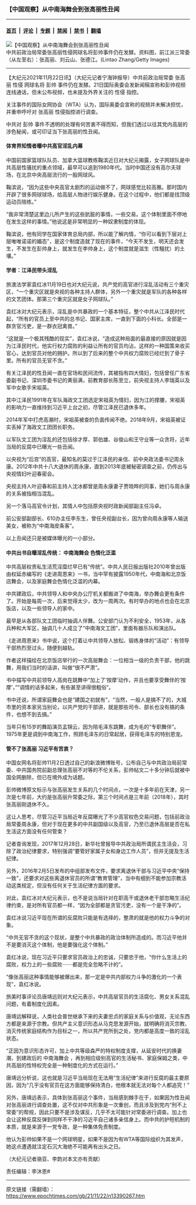 ### 【中国观察】从中南海舞会到张高丽性丑闻

---

#### [首页](../../../..?n13390267) &nbsp;|&nbsp; [评论](../../../../../epoch-comment?n13390267) &nbsp;|&nbsp; [专题](../../../../../epoch-special?n13390267) &nbsp;|&nbsp; [禁闻](../../../../../epoch-news?n13390267) &nbsp;|&nbsp; [禁书](../../../../../books?n13390267) &nbsp;|&nbsp; [翻墙](https://github.com/gfw-breaker/nogfw/blob/master/README.md?n13390267)


<div><img alt="【中国观察】从中南海舞会到张高丽性丑闻" class="attachment-djy_600_400 size-djy_600_400 wp-post-image" src="https://i.epochtimes.com/assets/uploads/2016/09/1601090611152039-600x400.jpg"/>
<div class="caption">
 中共前政治局常委张高丽性侵网球名将彭帅事件仍在发酵。资料图，前江派三常委（从左至右）：张高丽、刘云山、张德江。(Lintao Zhang/Getty Images)
</div></div><hr/><div class="post_content" id="artbody" itemprop="articleBody">
 <!-- article content begin -->
 <p>
  【大纪元2021年11月22日讯】（大纪元记者宁海钟报导）中共前政治局常委
  <ok href="https://www.epochtimes.com/gb/tag/%E5%BC%A0%E9%AB%98%E4%B8%BD.html">
   张高丽
  </ok>
  <ok href="https://www.epochtimes.com/gb/tag/%E6%80%A7%E4%BE%B5.html">
   性侵
  </ok>
  网球名将
  <ok href="https://www.epochtimes.com/gb/tag/%E5%BD%AD%E5%B8%85.html">
   彭帅
  </ok>
  事件仍在发酵。21日国际奥委会发新闻稿宣称和彭帅视频连线通话，但未公布视频，也未提及外界关注的
  <ok href="https://www.epochtimes.com/gb/tag/%E6%80%A7%E4%BE%B5.html">
   性侵
  </ok>
  指控。
 </p>
 <p>
  关注事件的国际女网协会（WTA）认为，国际奥委会宣称的视频并未解决担忧，并重申呼吁对
  <ok href="https://www.epochtimes.com/gb/tag/%E5%BC%A0%E9%AB%98%E4%B8%BD.html">
   张高丽
  </ok>
  性侵指控进行调查。
 </p>
 <p>
  中共对
  <ok href="https://www.epochtimes.com/gb/tag/%E5%BD%AD%E5%B8%85.html">
   彭帅
  </ok>
  事件不透明的处理有何苦衷不得而知，但我们透过以往其党内高层的涉色秘闻，或可印证当下张高丽的性丑闻。
 </p>
 <h4>
  体育界知情者曝中共高官淫乱内幕
 </h4>
 <p>
  中国前国家篮球队队员、加拿大篮球教练鞠滨近日对大纪元揭露，女子网球队是中共高层性骚扰的重点领域，最早可以追到1980年代。当时中国还没有高尔夫球场，在北京中央高层流行的一股网球风。
 </p>
 <p>
  鞠滨说，“因为这些中央高官太剧烈的运动做不了，网球感觉比较高雅。那时国内开辟了很多网球球场，给高层人物进行娱乐健身。在这个过程中，他们都是找顶级运动员陪练。”
 </p>
 <p>
  “我非常清楚这里边儿所产生的这些肮脏的事情，一些交易。这个体制里面不停地在发生这样的事情。”他说这是非常明显的一种奴隶制度的体现。
 </p>
 <p>
  鞠滨说，他有同学在国家体育总局内部，所以能了解内情，“你可以看到下层对上层唯唯诺诺的媚态”，是这个制度造就了现在的事件，“今天不发生，明天还会发生，不发生在彭帅身上，就发生在李帅身上，这个制度就是滋生（性騒扰）的土壤。”
 </p>
 <h4>
  学者：江泽民带头淫乱
 </h4>
 <p>
  旅澳法学家袁红冰11月19日也对大纪元说，共产党的高官进行淫乱活动有三个重灾区，“一个重灾区就是央视的各种主持人群体，另外一个重灾就是军队的各种各样的文艺团体。那第三个重灾区就是女子网球队。”
 </p>
 <p>
  袁红冰对大纪元表示，淫乱是中共暴政的一个基本特征，整个中共从江泽民时代起，“所有的官员上至中共的总书记、国家主席，一直到下面的小科长。全部是一群贪官污吏，是一群衣冠禽兽。”
 </p>
 <p>
  “这就是一个极其残酷的现实”，袁红冰说，“造成这种局面的最直接的原因就是因为江泽民时代，他实行权力腐败的利益让所有的官员均沾，这样的一种国策来收买官心，达到官员对他的拥护。所以到了后来的整个中共权力腐败已经烂到了骨子里。所有的官员无官不贪。”
 </p>
 <p>
  有关江泽民的性丑闻一直在官场和民间流传，其被指有四大情妇，包括曾任广东省委副书记、深圳市委书记的黄丽满，前教育部长陈至立，前央视主持人李瑞英以及军中女歌手宋祖英。
 </p>
 <p>
  其中江泽民1991年在军队海政文工团选定宋祖英为情妇，因为江的撑腰，宋祖英的影响力一直维持到习近平上台之初，尽管江泽民已退休多年。
 </p>
 <p>
  2014年军中打虎高潮时，宋祖英被查的负面传闻不绝。2018年9月，宋祖英被证实丢掉了海政文工团团长职务。
 </p>
 <p>
  以军队文工团为淫乱的还包括徐才厚、郭伯雄、谷俊山和王守业等一众贪将，近年当局的反腐中已曝光一些丑闻。
 </p>
 <p>
  以央视为“后宫”的高官，最知名的莫过于江泽民的亲信、前中央政法委书记周永康。2012年中共十八大退休的周永康，直到2013年底被秘密调查之前，仍传出与央视情妇叶迎春密会。
 </p>
 <p>
  央视主持人叶迎春和前主持人沈冰都曾是周永康妻子贾晓晔的同事，她们与周永康的关系被指相当混乱。
 </p>
 <p>
  另一个落马高官令计划，其情人中包括原央视时政新闻部副主任冯卓。
 </p>
 <p>
  前公安部副部长、610办主任李东生，曾任央视副台长，因为曾向周永康等人输送美女，被称为“中南海皮条客”。
 </p>
 <p>
  以上丑闻还只是被媒体曝光的一小部分。
 </p>
 <h4>
  中共出书自曝淫乱传统：
  <ok href="https://www.epochtimes.com/gb/tag/%E4%B8%AD%E5%8D%97%E6%B5%B7%E8%88%9E%E4%BC%9A.html">
   中南海舞会
  </ok>
  色情化泛滥
 </h4>
 <p>
  中共高层权贵私生活荒淫糜烂早已有“传统”。中共人民日报出版社2010年曾出版由权延赤编写的《走进周恩来》一书，当中罕有披露1950年代，中南海和北京饭店舞会，以及家庭舞会色情化泛滥的内幕。
 </p>
 <p>
  中共建政后，中共领导人和中央办公厅机关都搬进了中南海，举办舞会更有条件了。开始是每周一次，后来觉得太少，改为一周两次。有时举办的地点也会在北京饭店，以及一些领导人的家中。
 </p>
 <p>
  最早是从各部队文工团临时抽调人伴舞。公安部门认为不利安全，1953年，从各兵种和大军区，抽调几十人成立了“中南海文工团”，里面有器乐队和演出队。
 </p>
 <p>
  《走进周恩来》书中说，这个打着让中共领导人放松、锻练身体的“活动”：有领导干部热烈至过头，随便到越轨。
 </p>
 <p>
  作者这样描绘在北京饭店举行的一次高层舞会：一位相当一级的负责干部，他的跳舞，用我们当时的话讲，叫做“很不严肃”。
 </p>
 <p>
  书中描写中共前领导人高岗在跳舞中“加上了‘按摩’动作，并且也要享受舞伴的‘按摩’，”“调情的话多起来，有些甚至讲得很粗俗”。
 </p>
 <p>
  书中还说，所谓家庭舞会也是“建国之初就有”，“当然，一般人是搞不了的，大城市里的资本家另当别论，以共产党的干部讲，就是那些司令、部长也没有搞的条件，也想不到去搞。”
 </p>
 <p>
  当年只有15岁的舞蹈演员孟锦云，因为陪毛泽东跳舞，成为毛的“专职舞伴”。1975年更是调到中南海工作，照顾毛泽东的日常起居，获得毛泽东的特别恩宠。
 </p>
 <h4>
  管不了张高丽 习近平有苦衷？
 </h4>
 <p>
  中国女网名将彭帅11月2日透过自己的新浪微博账号，公布自己与中共政治局前常委、中共国务院前副总理张高丽不对等的不伦关系，彭帅帖文二十多分钟后就被中国全网删除，但已在境外成为话题。
 </p>
 <p>
  彭帅微博原文标示与张高丽发生关系的几个时间点，一次是十多年前在天津，另一次是七年前，大约是张高丽升常委之际，第三个时间点是三年前（2018年），其时张高丽刚退休不久。
 </p>
 <p>
  这让人思考，尽管习近平当局近年反腐曝光了不少高官权色交易问题，包括前政治局常委周永康，但对于现在更多的中共副国级以及高官，乃至已退休高层是否在私生活这方面没有任何管束？
 </p>
 <p>
  记者查询发现，2017年12月28日，新华社曾报导中共政治局所谓民主生活会，习除了政治纪律要求，特别强调“要管好家属子女和身边工作人员”，但并无提及生活纪律。
 </p>
 <p>
  另外，2016年2月5日发布的中组部发布文件，要求离退休干部与习近平中央“保持一致”，还要求对这些离退休官员的所谓“教育管理”，当中有细到不能参加宗教活动这类规定，但没有任何关于生活纪律方面的要求。
 </p>
 <p>
  对此，袁红冰对大纪元表示，也不是说当局针对在职高干或退休老干部忽略生活纪律约束，是对所有官员都一样，“因为全部都是贪官污吏，没有一个是干净的”。
 </p>
 <p>
  袁红冰说习近平现在所谓的反腐败只能是有选择的，整肃的就是他的权力斗争的对象。
 </p>
 <p>
  “中共无官不贪的这个现状，是整个中共暴政的政治体制所造成的。而习近平他并不是要消灭这个体制，他是要强化这个体制。”
 </p>
 <p>
  袁红冰说，现在习近平只要求官员政治上的忠诚，只要忠于他，“你什么生活上的腐败，权力上的一些腐败⋯⋯都是完全忽略不计的”。
 </p>
 <p>
  “像张高丽这种事情能够被爆出来，那一定是中共内部权力斗争的激化的一个表现”，袁红冰说。
 </p>
 <p>
  旅美时事评论员唐靖远则对大纪元表示，中共高层官员的生活腐化、男女关系混乱问题，有着制度化因素。
 </p>
 <p>
  唐靖远解释说，人类社会普世继承下来的夫妻忠贞的家庭关系与价值观，无论东西方都是来源于宗教。但共产主义意识形态从马克思发源开始，就明确将消灭宗教、消灭传统家庭结构作为目标之一，所以共产党所到之处，党内都是高度一致的淫乱状态。
 </p>
 <p>
  “正因为意识形态许可，加上中共等级森严的特权制度支撑，从延安时代的换妻潮，到建政后的
  <ok href="https://www.epochtimes.com/gb/tag/%E4%B8%AD%E5%8D%97%E6%B5%B7%E8%88%9E%E4%BC%9A.html">
   中南海舞会
  </ok>
  ，再到相应级别高官的生活秘书、家庭保姆之类，中共高层的性特权完全是一种制度化的方式在运行。”
 </p>
 <p>
  唐靖远分析说，这也就是习近平当局现在无法用“生活纪律”来进行反腐的最主要原因，因为“几乎没有官员在这方面能够保持清白，他根本就无法对每个人都追究！”
 </p>
 <p>
  另外，唐靖远表示，具体到张高丽这个事件，当局感到棘手在于，如果因为性丑闻对张高丽进行调查处置，这不仅对中共形象是一次重创，而且涉及到党内“刑不上常委”的帮规，因此只要不是涉及谋反，几乎不太可能针对常委进行调查。加上也会让这种反腐反弹到同样不干净的习近平自己诸多亲信身上。而中共的护短机制的本质，就是来源于一党专政，是一种集体免责制度。
 </p>
 <p>
  他认为彭帅如果不是一个网球明星，如果不是因为有WTA等国际组织为其发声，她这点遭遇就注定石沉大海绝不可能再有出头之日。
 </p>
 <p>
  （大纪元记者骆亚、李韵对本文亦有贡献）
 </p>
 <p>
  责任编辑：李沐恩#
 </p>
 <!-- article content end -->
 <div id="below_article_ad">
 </div>
</div>


---

原文链接（需翻墙）：https://www.epochtimes.com/gb/21/11/22/n13390267.htm